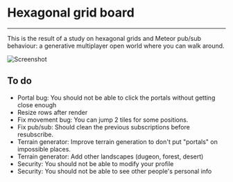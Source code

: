 # Hexagonal grid board
------------------------

This is the result of a study on hexagonal grids and Meteor pub/sub behaviour: 
a generative multiplayer open world where you can walk around.

![Screenshot](http://i.imgur.com/AnU3n63.png?1)

## To do

* Portal bug: You should not be able to click the portals without getting close enough
* Resize rows after render
* Fix movement bug: You can jump 2 tiles for some positions.
* Fix pub/sub: Should clean the previous subscriptions before resubscribe.
* Terrain generator: Improve terrain generation to don't put "portals" on impossible places.
* Terrain generator: Add other landscapes (dugeon, forest, desert)
* Security: You should not be able to modify your profile
* Security: You should not be able to see other people's personal info
